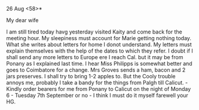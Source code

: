  26 Aug <58>*

My dear wife

I am still tired today havg yesterday visited Kaity and come back for the meeting hour. My sleepiness must account for Marie getting nothing today. What she writes about letters for home I donot understand. My letters must explain themselves with the help of the dates to which they refer. I doubt if I shall send any more letters to Europe ere I reach Cal. but it may be from Ponany as I explained last time. I hear Miss Philipps is somewhat better and goes to Coimbatore for a change. Mrs Groves sends a ham, bacon and 2 jars preserves. I shall try to bring 1-2 apples to. But the Cooly trouble annoys me, probably I take a bandy for the things from Palgh till Calicut. - Kindly order bearers for me from Ponany to Calicut on the night of Monday 6 - Tuesday 7th September or no - I think I must do it myself farewell  your HG.

